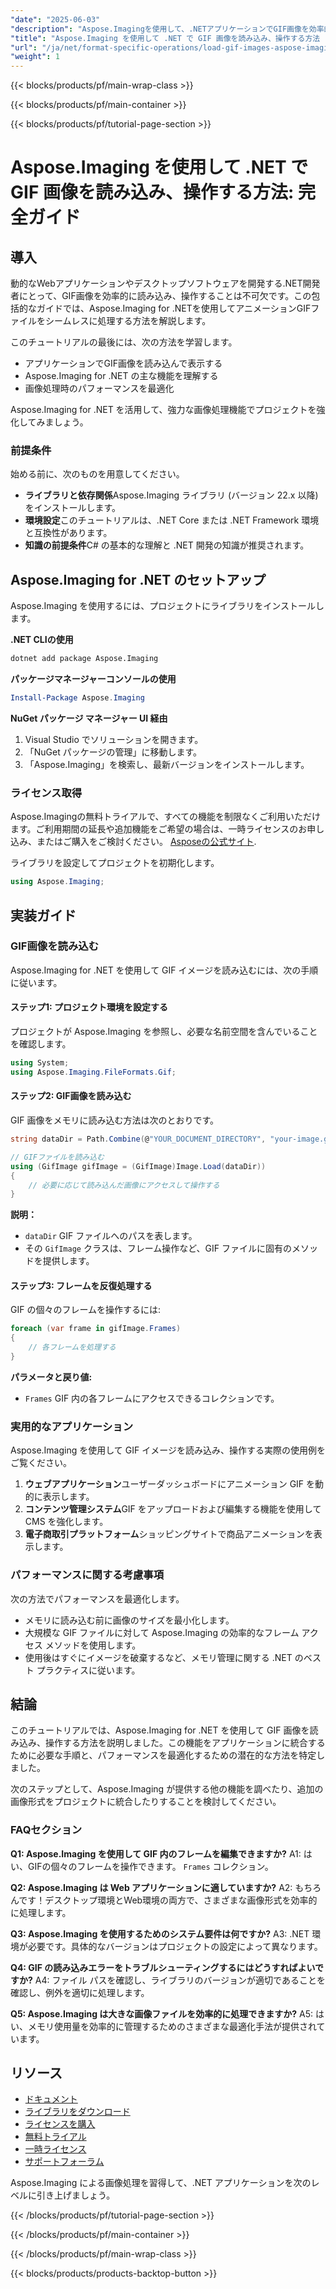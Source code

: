 ```yaml
---
"date": "2025-06-03"
"description": "Aspose.Imagingを使用して、.NETアプリケーションでGIF画像を効率的に読み込み、操作する方法を学びましょう。この包括的なガイドでは、セットアップ、コード例、パフォーマンスに関するヒントを網羅しています。"
"title": "Aspose.Imaging を使用して .NET で GIF 画像を読み込み、操作する方法 - 完全ガイド"
"url": "/ja/net/format-specific-operations/load-gif-images-aspose-imaging-net-tutorial/"
"weight": 1
---
```


{{< blocks/products/pf/main-wrap-class >}}

{{< blocks/products/pf/main-container >}}

{{< blocks/products/pf/tutorial-page-section >}}
# Aspose.Imaging を使用して .NET で GIF 画像を読み込み、操作する方法: 完全ガイド

## 導入

動的なWebアプリケーションやデスクトップソフトウェアを開発する.NET開発者にとって、GIF画像を効率的に読み込み、操作することは不可欠です。この包括的なガイドでは、Aspose.Imaging for .NETを使用してアニメーションGIFファイルをシームレスに処理する方法を解説します。

このチュートリアルの最後には、次の方法を学習します。
- アプリケーションでGIF画像を読み込んで表示する
- Aspose.Imaging for .NET の主な機能を理解する
- 画像処理時のパフォーマンスを最適化

Aspose.Imaging for .NET を活用して、強力な画像処理機能でプロジェクトを強化してみましょう。

### 前提条件

始める前に、次のものを用意してください。
- **ライブラリと依存関係**Aspose.Imaging ライブラリ (バージョン 22.x 以降) をインストールします。
- **環境設定**このチュートリアルは、.NET Core または .NET Framework 環境と互換性があります。
- **知識の前提条件**C# の基本的な理解と .NET 開発の知識が推奨されます。

## Aspose.Imaging for .NET のセットアップ

Aspose.Imaging を使用するには、プロジェクトにライブラリをインストールします。

**.NET CLIの使用**

```bash
dotnet add package Aspose.Imaging
```

**パッケージマネージャーコンソールの使用**

```powershell
Install-Package Aspose.Imaging
```

**NuGet パッケージ マネージャー UI 経由**

1. Visual Studio でソリューションを開きます。
2. 「NuGet パッケージの管理」に移動します。
3. 「Aspose.Imaging」を検索し、最新バージョンをインストールします。

### ライセンス取得

Aspose.Imagingの無料トライアルで、すべての機能を制限なくご利用いただけます。ご利用期間の延長や追加機能をご希望の場合は、一時ライセンスのお申し込み、またはご購入をご検討ください。 [Asposeの公式サイト](https://purchase。aspose.com/buy).

ライブラリを設定してプロジェクトを初期化します。

```csharp
using Aspose.Imaging;
```

## 実装ガイド

### GIF画像を読み込む

Aspose.Imaging for .NET を使用して GIF イメージを読み込むには、次の手順に従います。

#### ステップ1: プロジェクト環境を設定する

プロジェクトが Aspose.Imaging を参照し、必要な名前空間を含んでいることを確認します。

```csharp
using System;
using Aspose.Imaging.FileFormats.Gif;
```

#### ステップ2: GIF画像を読み込む

GIF 画像をメモリに読み込む方法は次のとおりです。

```csharp
string dataDir = Path.Combine(@"YOUR_DOCUMENT_DIRECTORY", "your-image.gif");

// GIFファイルを読み込む
using (GifImage gifImage = (GifImage)Image.Load(dataDir))
{
    // 必要に応じて読み込んだ画像にアクセスして操作する
}
```

**説明：**
- `dataDir` GIF ファイルへのパスを表します。
- その `GifImage` クラスは、フレーム操作など、GIF ファイルに固有のメソッドを提供します。

#### ステップ3: フレームを反復処理する

GIF の個々のフレームを操作するには:

```csharp
foreach (var frame in gifImage.Frames)
{
    // 各フレームを処理する
}
```

**パラメータと戻り値:**
- `Frames` GIF 内の各フレームにアクセスできるコレクションです。

### 実用的なアプリケーション

Aspose.Imaging を使用して GIF イメージを読み込み、操作する実際の使用例をご覧ください。
1. **ウェブアプリケーション**ユーザーダッシュボードにアニメーション GIF を動的に表示します。
2. **コンテンツ管理システム**GIF をアップロードおよび編集する機能を使用して CMS を強化します。
3. **電子商取引プラットフォーム**ショッピングサイトで商品アニメーションを表示します。

### パフォーマンスに関する考慮事項

次の方法でパフォーマンスを最適化します。
- メモリに読み込む前に画像のサイズを最小化します。
- 大規模な GIF ファイルに対して Aspose.Imaging の効率的なフレーム アクセス メソッドを使用します。
- 使用後はすぐにイメージを破棄するなど、メモリ管理に関する .NET のベスト プラクティスに従います。

## 結論

このチュートリアルでは、Aspose.Imaging for .NET を使用して GIF 画像を読み込み、操作する方法を説明しました。この機能をアプリケーションに統合するために必要な手順と、パフォーマンスを最適化するための潜在的な方法を特定しました。

次のステップとして、Aspose.Imaging が提供する他の機能を調べたり、追加の画像形式をプロジェクトに統合したりすることを検討してください。

### FAQセクション

**Q1: Aspose.Imaging を使用して GIF 内のフレームを編集できますか?**
A1: はい、GIFの個々のフレームを操作できます。 `Frames` コレクション。

**Q2: Aspose.Imaging は Web アプリケーションに適していますか?**
A2: もちろんです！デスクトップ環境とWeb環境の両方で、さまざまな画像形式を効率的に処理します。

**Q3: Aspose.Imaging を使用するためのシステム要件は何ですか?**
A3: .NET 環境が必要です。具体的なバージョンはプロジェクトの設定によって異なります。

**Q4: GIF の読み込みエラーをトラブルシューティングするにはどうすればよいですか?**
A4: ファイル パスを確認し、ライブラリのバージョンが適切であることを確認し、例外を適切に処理します。

**Q5: Aspose.Imaging は大きな画像ファイルを効率的に処理できますか?**
A5: はい、メモリ使用量を効率的に管理するためのさまざまな最適化手法が提供されています。

## リソース
- [ドキュメント](https://reference.aspose.com/imaging/net/)
- [ライブラリをダウンロード](https://releases.aspose.com/imaging/net/)
- [ライセンスを購入](https://purchase.aspose.com/buy)
- [無料トライアル](https://releases.aspose.com/imaging/net/)
- [一時ライセンス](https://purchase.aspose.com/temporary-license/)
- [サポートフォーラム](https://forum.aspose.com/c/imaging/10)

Aspose.Imaging による画像処理を習得して、.NET アプリケーションを次のレベルに引き上げましょう。

{{< /blocks/products/pf/tutorial-page-section >}}

{{< /blocks/products/pf/main-container >}}

{{< /blocks/products/pf/main-wrap-class >}}

{{< blocks/products/products-backtop-button >}}